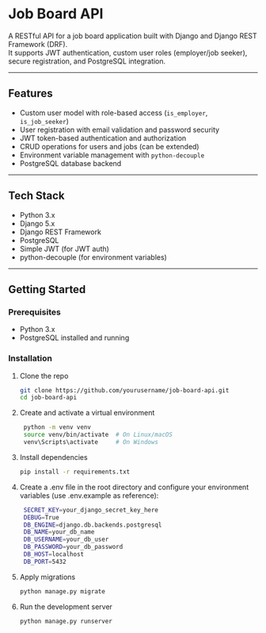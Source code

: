 # Job Board API

A RESTful API for a job board application built with Django and Django REST Framework (DRF).  
It supports JWT authentication, custom user roles (employer/job seeker), secure registration, and PostgreSQL integration.

---

## Features

- Custom user model with role-based access (`is_employer`, `is_job_seeker`)  
- User registration with email validation and password security  
- JWT token-based authentication and authorization  
- CRUD operations for users and jobs (can be extended)  
- Environment variable management with `python-decouple`  
- PostgreSQL database backend  

---

## Tech Stack

- Python 3.x  
- Django 5.x  
- Django REST Framework  
- PostgreSQL  
- Simple JWT (for JWT auth)  
- python-decouple (for environment variables)  

---

## Getting Started

### Prerequisites

- Python 3.x  
- PostgreSQL installed and running  

### Installation

1. Clone the repo  
   ```bash
   git clone https://github.com/yourusername/job-board-api.git
   cd job-board-api

2. Create and activate a virtual environment 
   ```bash
    python -m venv venv
    source venv/bin/activate  # On Linux/macOS
    venv\Scripts\activate     # On Windows

3. Install dependencies 
   ```bash
   pip install -r requirements.txt

4. Create a .env file in the root directory and configure your environment variables (use .env.example as reference):  
   ```bash
    SECRET_KEY=your_django_secret_key_here
    DEBUG=True
    DB_ENGINE=django.db.backends.postgresql
    DB_NAME=your_db_name
    DB_USERNAME=your_db_user
    DB_PASSWORD=your_db_password
    DB_HOST=localhost
    DB_PORT=5432

5. Apply migrations
   ```bash
   python manage.py migrate

6. Run the development server
   ```bash
   python manage.py runserver
